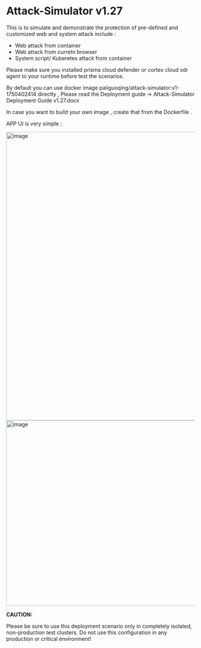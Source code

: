 # Attack-Simulator v1.27

This is to simulate and demonstrate the protection of pre-defined and customized web and system attack include : 

- Web attack from container
- Web attack from curretn browser
- System script/ Kuberetes attack from container

Please make sure you installed prisma cloud defender or cortex cloud xdr agent to your runtime before test the scenarios. 

By default you can use docker image paliguoqing/attack-simulator:v1-1750402414 directly , Please read the Deployment guide -> Attack-Simulator Deployment Guide v1.27.docx

In case you want to build your own image , create that from the Dockerfile . 

APP UI is very simple :

<img width="1482" height="772" alt="image" src="https://github.com/user-attachments/assets/eca39a00-9013-41f2-bb63-f2cf269dacdd" />

<img width="1457" height="497" alt="image" src="https://github.com/user-attachments/assets/81917cd1-4e21-49f2-864e-f8034c29e10d" />

**CAUTION:**

Please be sure to use this deployment scenario only in completely isolated, non-production test clusters. Do not use this configuration in any production or critical environment!
